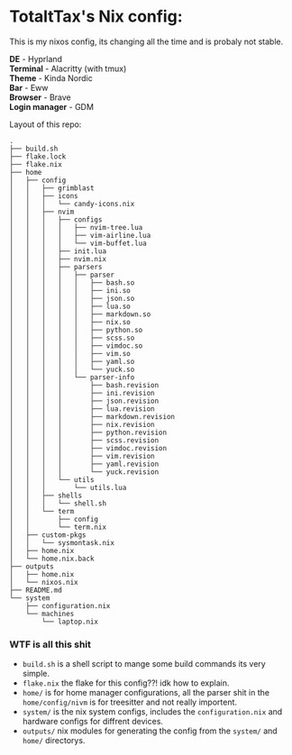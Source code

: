 # TotaltTax's Nix config:

This is my nixos config, its changing all the time and is probaly not stable.

**DE** - Hyprland\
**Terminal** - Alacritty (with tmux)\
**Theme** - Kinda Nordic\
**Bar** - Eww\
**Browser** - Brave\
**Login manager** - GDM

Layout of this repo:

```
.
├── build.sh
├── flake.lock
├── flake.nix
├── home
│   ├── config
│   │   ├── grimblast
│   │   ├── icons
│   │   │   └── candy-icons.nix
│   │   ├── nvim
│   │   │   ├── configs
│   │   │   │   ├── nvim-tree.lua
│   │   │   │   ├── vim-airline.lua
│   │   │   │   └── vim-buffet.lua
│   │   │   ├── init.lua
│   │   │   ├── nvim.nix
│   │   │   ├── parsers
│   │   │   │   ├── parser
│   │   │   │   │   ├── bash.so
│   │   │   │   │   ├── ini.so
│   │   │   │   │   ├── json.so
│   │   │   │   │   ├── lua.so
│   │   │   │   │   ├── markdown.so
│   │   │   │   │   ├── nix.so
│   │   │   │   │   ├── python.so
│   │   │   │   │   ├── scss.so
│   │   │   │   │   ├── vimdoc.so
│   │   │   │   │   ├── vim.so
│   │   │   │   │   ├── yaml.so
│   │   │   │   │   └── yuck.so
│   │   │   │   └── parser-info
│   │   │   │       ├── bash.revision
│   │   │   │       ├── ini.revision
│   │   │   │       ├── json.revision
│   │   │   │       ├── lua.revision
│   │   │   │       ├── markdown.revision
│   │   │   │       ├── nix.revision
│   │   │   │       ├── python.revision
│   │   │   │       ├── scss.revision
│   │   │   │       ├── vimdoc.revision
│   │   │   │       ├── vim.revision
│   │   │   │       ├── yaml.revision
│   │   │   │       └── yuck.revision
│   │   │   └── utils
│   │   │       └── utils.lua
│   │   ├── shells
│   │   │   └── shell.sh
│   │   └── term
│   │       ├── config
│   │       └── term.nix
│   ├── custom-pkgs
│   │   └── sysmontask.nix
│   ├── home.nix
│   └── home.nix.back
├── outputs
│   ├── home.nix
│   └── nixos.nix
├── README.md
└── system
    ├── configuration.nix
    └── machines
        └── laptop.nix
```
### WTF is all this shit
- `build.sh` is a shell script to mange some build commands its very simple.
- `flake.nix` the flake for this config??! idk how to explain.
- `home/` is for home manager configurations, all the parser shit in the `home/config/nivm` is for treesitter and not really importent.
- `system/` is the nix system configs, includes the `configuration.nix` and hardware configs for diffrent devices.
- `outputs/` nix modules for generating the config from the `system/` and `home/` directorys.